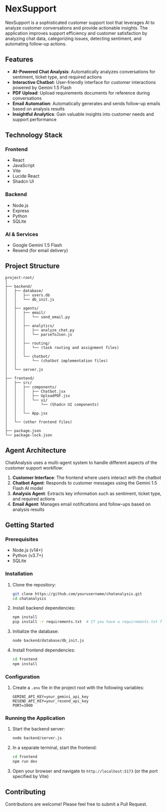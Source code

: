 # NexSupport

NexSupport is a sophisticated customer support tool that leverages AI to analyze customer conversations and provide actionable insights. The application improves support efficiency and customer satisfaction by analyzing chat data, categorizing issues, detecting sentiment, and automating follow-up actions.

## Features

- **AI-Powered Chat Analysis**: Automatically analyzes conversations for sentiment, ticket type, and required actions
- **Interactive Chatbot**: User-friendly interface for customer interactions powered by Gemini 1.5 Flash
- **PDF Upload**: Upload requirements documents for reference during conversations
- **Email Automation**: Automatically generates and sends follow-up emails based on analysis results
- **Insightful Analytics**: Gain valuable insights into customer needs and support performance

## Technology Stack

### Frontend
- React
- JavaScript
- Vite
- Lucide React
- Shadcn UI

### Backend
- Node.js
- Express
- Python
- SQLite

### AI & Services
- Google Gemini 1.5 Flash
- Resend (for email delivery)

## Project Structure

```
project-root/
│
├── backend/
│   ├── database/
│   │   ├── users.db
│   │   └── db_init.js
│   │
│   ├── agents/
│   │   ├── email/
│   │   │   └── send_email.py
│   │   │
│   │   ├── analytics/
│   │   │   ├── analyze_chat.py
│   │   │   └── parseToJson.js
│   │   │
│   │   ├── routing/
│   │   │   └── (task routing and assignment files)
│   │   │
│   │   └── chatbot/
│   │       └── (chatbot implementation files)
│   │
│   └── server.js
│
├── frontend/
│   ├── src/
│   │   ├── components/
│   │   │   ├── Chatbot.jsx
│   │   │   ├── UploadPDF.jsx
│   │   │   └── ui/
│   │   │       └── (Shadcn UI components)
│   │   │
│   │   └── App.jsx
│   │
│   └── (other frontend files)
│
├── package.json
└── package-lock.json
```

## Agent Architecture

ChatAnalysis uses a multi-agent system to handle different aspects of the customer support workflow:

1. **Customer Interface**: The frontend where users interact with the chatbot
2. **Chatbot Agent**: Responds to customer messages using the Gemini 1.5 Flash AI model
3. **Analysis Agent**: Extracts key information such as sentiment, ticket type, and required actions
4. **Email Agent**: Manages email notifications and follow-ups based on analysis results

## Getting Started

### Prerequisites

- Node.js (v14+)
- Python (v3.7+)
- SQLite

### Installation

1. Clone the repository:
   ```bash
   git clone https://github.com/yourusername/chatanalysis.git
   cd chatanalysis
   ```

2. Install backend dependencies:
   ```bash
   npm install
   pip install -r requirements.txt  # If you have a requirements.txt file
   ```

3. Initialize the database:
   ```bash
   node backend/database/db_init.js
   ```

4. Install frontend dependencies:
   ```bash
   cd frontend
   npm install
   ```

### Configuration

1. Create a `.env` file in the project root with the following variables:
   ```
   GEMINI_API_KEY=your_gemini_api_key
   RESEND_API_KEY=your_resend_api_key
   PORT=3000
   ```

### Running the Application

1. Start the backend server:
   ```bash
   node backend/server.js
   ```

2. In a separate terminal, start the frontend:
   ```bash
   cd frontend
   npm run dev
   ```

3. Open your browser and navigate to `http://localhost:5173` (or the port specified by Vite)

## Contributing

Contributions are welcome! Please feel free to submit a Pull Request.
